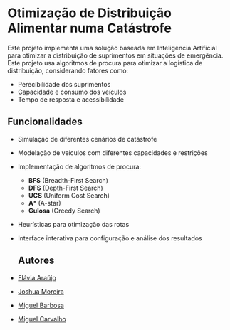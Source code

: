# Otimização de Distribuição Alimentar numa Catástrofe

Este projeto implementa uma solução baseada em Inteligência Artificial para otimizar a distribuição de suprimentos em situações de emergência. 
Este projeto usa algoritmos de procura para otimizar a logística de distribuição, considerando fatores como:
- Perecibilidade dos suprimentos
- Capacidade e consumo dos veículos
- Tempo de resposta e acessibilidade

## Funcionalidades
- Simulação de diferentes cenários de catástrofe
- Modelação de veículos com diferentes capacidades e restrições
- Implementação de algoritmos de procura:
  - **BFS** (Breadth-First Search)
  - **DFS** (Depth-First Search)
  - **UCS** (Uniform Cost Search)
  - **A*** (A-star)
  - **Gulosa** (Greedy Search)
- Heurísticas para otimização das rotas
- Interface interativa para configuração e análise dos resultados

  ## Autores
- [Flávia Araújo](https://github.com/flaviaraujo) 
- [Joshua Moreira](https://github.com/CheirosoOficial)
- [Miguel Barbosa](https://github.com/migukau)
- [Miguel Carvalho](https://github.com/migueltc13)

